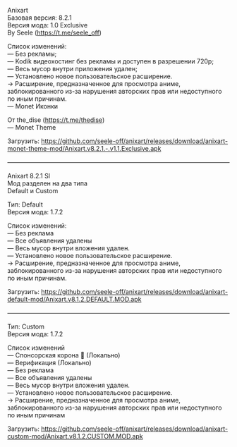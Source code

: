 Anixart<br>Базовая версия: 8.2.1<br>Версия мода: 1.0 Exclusive<br>By Seele (https://t.me/seele_off)

Список изменений:<br>— Без рекламы;<br>— Kodik видеохостинг без рекламы и доступен в разрешении 720p;<br>— Весь мусор внутри приложения удален;<br>— Установлено новое пользовательское расширение.<br>→ Расширение, предназначенное для просмотра аниме, заблокированного из-за нарушения авторских прав или недоступного по иным причинам.<br>— Monet Иконки

От the_dise (https://t.me/thedise)<br>— Monet Theme

Загрузить: https://github.com/seele-off/anixart/releases/download/anixart-monet-theme-mod/Anixart.v8.2.1.-.v1.1.Exclusive.apk

————————————————————————————————————

Anixart 8.2.1 Sl<br>Мод разделен на два типа<br>Default и Custom

Тип: Default<br>Версия мода: 1.7.2

Список изменений:<br>— Без реклама<br>— Все объявления удалены<br>— Весь мусор внутри вложения удален.<br>— Установлено новое пользовательское расширение.<br>→ Расширение, предназначенное для просмотра аниме, заблокированного из-за нарушения авторских прав или недоступного по иным причинам.

Загрузить: https://github.com/seele-off/anixart/releases/download/anixart-default-mod/Anixart.v8.1.2.DEFAULT.MOD.apk

————————————————————————————————————

Тип: Custom<br>Версия мода: 1.7.2

Cписок изменений<br>— Спонсорская корона 👑 (Локально)<br>— Верификация (Локально)<br>— Без реклама<br>— Все объявления удалены<br>— Весь мусор внутри вложения удален.<br>— Установлено новое пользовательское расширение.<br>→ Расширение, предназначенное для просмотра аниме, заблокированного из-за нарушения авторских прав или недоступного по иным причинам

Загрузить: https://github.com/seele-off/anixart/releases/download/anixart-custom-mod/Anixart.v8.1.2.CUSTOM.MOD.apk
